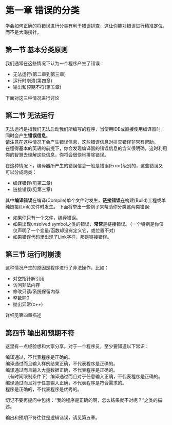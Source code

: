 # 第一章 错误的分类

学会如何正确的将错误进行分类有利于错误排查，这让你能对错误进行精准定位，而不是大海捞针。  

## 第一节 基本分类原则

我们通常在这些情况下认为一个程序产生了错误：
+ 无法运行(第二章到第三章)  
+ 运行时崩溃(第四章)  
+ 输出和预期不符(第五章)  

下面对这三种情况进行讨论  

## 第二节 无法运行

无法运行是指我们无法启动我们所编写的程序，当使用IDE或直接使用编译器时，同时会产生**错误信息**。  
请注意在这种情况下会产生错误信息，这些错误信息对排查错误非常有帮助。  
在懂得基本的英语的前提下，你会发现编译器的错误信息的含义很明确，这时利用你的智慧去理解这些信息，你将会很快地排除错误。

在这种情况下，编译器所产生的错误信息一般是错误(Error)级别的，这些错误又可以分成两类：
+ 编译错误(见第二章)
+ 链接错误(见第三章) 

其中**编译错误**在编译(Compile)单个文件时发生，**链接错误**在构建(Build)工程或单纯链接(Link)文件时发生。
下面将举出一些例子来帮助你分类这两类错误:
+ 如果你只有一个文件，编译错误。
+ 如果出现unsolved symbol之类的错误，**常常**是链接错误。（一个特例是你仅仅声明了一个变量/函数却没有定义它，或位置不对)
+ 如果错误代码里出现了Link字样，那是链接错误。

## 第三节 运行时崩溃

这种情况产生的原因是程序进行了非法操作，比如：
+ 对空指针解引用
+ 访问非法内存
+ 修改只读/系统保留内存
+ 整数除0
+ 抛出异常(c++)

详细见第四章描述

## 第四节 输出和预期不符

这里有一点经验想和大家分享。对于一个程序员，至少要知道以下常识：

编译通过，不代表程序是正确的。  
编译通过而且输入样例结果正确，不代表程序是正确的。  
编译通过而且输入大量数据正确，不代表程序是正确的。  
（有时间限制条件下）编译通过而且对于任意输入正确，不代表程序是正确的。  
编译通过而且对于任意输入正确，不代表程序是符合需求的。  
程序是正确的，不代表程序是优秀的。  

切记不要再提问中包括：“我的程序是正确的啊，怎么结果就不对呢？”之类的描述。

输出和预期不符往往是逻辑错误，请见第五章。




